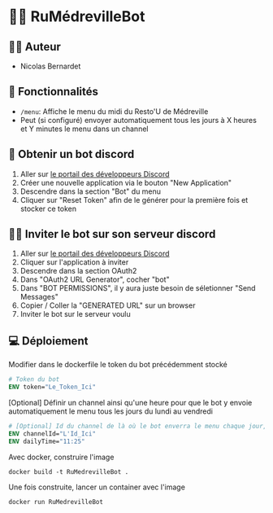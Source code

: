 # 👾🍝 RuMédrevilleBot

## 👨‍🎓 Auteur
- Nicolas Bernardet

## 🍮 Fonctionnalités
- ``/menu``: Affiche le menu du midi du Resto'U de Médreville
- Peut (si configuré) envoyer automatiquement tous les jours à X heures et Y minutes le menu dans un channel

## 🤖 Obtenir un bot discord

1. Aller sur <a href="https://discord.com/developers/applications">le portail des développeurs Discord</a>
2. Créer une nouvelle application via le bouton "New Application"
3. Descendre dans la section "Bot" du menu
4. Cliquer sur "Reset Token" afin de le générer pour la première fois et stocker ce token

## 🙋‍♂️ Inviter le bot sur son serveur discord

1. Aller sur <a href="https://discord.com/developers/applications">le portail des développeurs Discord</a>
2. Cliquer sur l'application à inviter
3. Descendre dans la section OAuth2
4. Dans "OAuth2 URL Generator", cocher "bot"
5. Dans "BOT PERMISSIONS", il y aura juste besoin de séletionner "Send Messages"
6. Copier / Coller la "GENERATED URL" sur un browser
7. Inviter le bot sur le serveur voulu

## 💻 Déploiement

Modifier dans le dockerfile le token du bot précédemment stocké
````dockerfile
# Token du bot
ENV token="Le_Token_Ici"
````

[Optional] Définir un channel ainsi qu'une heure pour que le bot y envoie automatiquement le menu tous les jours du lundi au vendredi
````dockerfile
# [Optional] Id du channel de là où le bot enverra le menu chaque jour, et heure de l'envoi sous le format HH:MM
ENV channelId="L'Id_Ici"
ENV dailyTime="11:25"
````

Avec docker, construire l'image
````shell
docker build -t RuMedrevilleBot .
````

Une fois construite, lancer un container avec l'image
````shell
docker run RuMedrevilleBot
````
